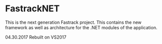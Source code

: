 # FastrackNET
This is the next generation Fastrack project. This contains the new framework as well as architecture for the .NET modules of the application.

04.30.2017
Rebuilt on VS2017
